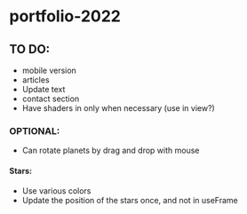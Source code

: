 # portfolio-2022

## TO DO:

- mobile version
- articles
- Update text
- contact section
- Have shaders in only when necessary (use in view?)

### OPTIONAL:

- Can rotate planets by drag and drop with mouse

#### Stars:

- Use various colors
- Update the position of the stars once, and not in useFrame
